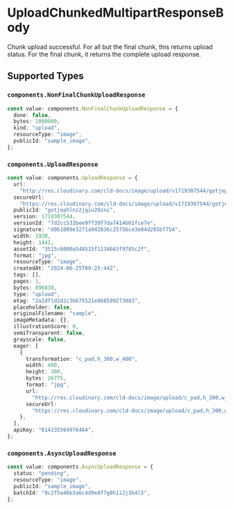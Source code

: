 # UploadChunkedMultipartResponseBody

Chunk upload successful. For all but the final chunk, this returns upload status. For the final chunk, it returns the complete upload response.


## Supported Types

### `components.NonFinalChunkUploadResponse`

```typescript
const value: components.NonFinalChunkUploadResponse = {
  done: false,
  bytes: 1000000,
  kind: "upload",
  resourceType: "image",
  publicId: "sample_image",
};
```

### `components.UploadResponse`

```typescript
const value: components.UploadResponse = {
  url:
    "http://res.cloudinary.com/cld-docs/image/upload/v1719307544/gotjephlnz2jgiu20zni.jpg",
  secureUrl:
    "https://res.cloudinary.com/cld-docs/image/upload/v1719307544/gotjephlnz2jgiu20zni.jpg",
  publicId: "gotjephlnz2jgiu20zni",
  version: 1719307544,
  versionId: "7d2cc533bee9ff39f7da7414b61fce7e",
  signature: "d0b1009e3271a942836c25756ce3e04d205bf754",
  width: 1920,
  height: 1441,
  assetId: "3515c6000a548515f1134043f9785c2f",
  format: "jpg",
  resourceType: "image",
  createdAt: "2024-06-25T09:25:44Z",
  tags: [],
  pages: 1,
  bytes: 896838,
  type: "upload",
  etag: "2a2df1d2d2c3b675521e866599273083",
  placeholder: false,
  originalFilename: "sample",
  imageMetadata: {},
  illustrationScore: 0,
  semiTransparent: false,
  grayscale: false,
  eager: [
    {
      transformation: "c_pad,h_300,w_400",
      width: 400,
      height: 300,
      bytes: 26775,
      format: "jpg",
      url:
        "http://res.cloudinary.com/cld-docs/image/upload/c_pad,h_300,w_400/v1719307544/gotjephlnz2jgiu20zni.jpg",
      secureUrl:
        "https://res.cloudinary.com/cld-docs/image/upload/c_pad,h_300,w_400/v1719307544/gotjephlnz2jgiu20zni.jpg",
    },
  ],
  apiKey: "614335564976464",
};
```

### `components.AsyncUploadResponse`

```typescript
const value: components.AsyncUploadResponse = {
  status: "pending",
  resourceType: "image",
  publicId: "sample_image",
  batchId: "9c2f5a46b3a6c4d9e8f7g0h1i2j3k4l5",
};
```

